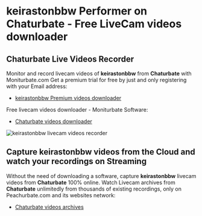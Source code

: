 # keirastonbbw Performer on Chaturbate - Free LiveCam videos downloader

## Chaturbate Live Videos Recorder

Monitor and record livecam videos of **keirastonbbw** from **Chaturbate** with Moniturbate.com
Get a premium trial for free by just and only registering with your Email address:
* [keirastonbbw Premium videos downloader](https://moniturbate.com/request-demo-licence-key.html)

Free livecam videos downloader - Moniturbate Software:
* [Chaturbate videos downloader](https://moniturbate.com/moniturbate-download-software.html)

![keirastonbbw livecam videos recorder](https://peachurnet.com/templates/moniturbate-software.png)


## Capture keirastonbbw videos from the Cloud and watch your recordings on Streaming

Without the need of downloading a software, capture **keirastonbbw** livecam videos from **Chaturbate** 100% online.
Watch Livecam archives from **Chaturbate** unlimitedly from thousands of existing recordings, only on Peachurbate.com and its websites network:
* [Chaturbate videos archives](https://peachurnet.com/)